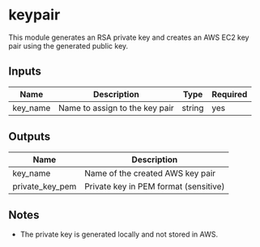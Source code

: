 # keypair

This module generates an RSA private key and creates an AWS EC2 key pair using the generated public key.

## Inputs

| Name      | Description                  | Type   | Required |
|-----------|------------------------------|--------|----------|
| key_name  | Name to assign to the key pair | string | yes      |

## Outputs

| Name             | Description                          |
|------------------|--------------------------------------|
| key_name         | Name of the created AWS key pair     |
| private_key_pem  | Private key in PEM format (sensitive) |

## Notes

- The private key is generated locally and not stored in AWS.
